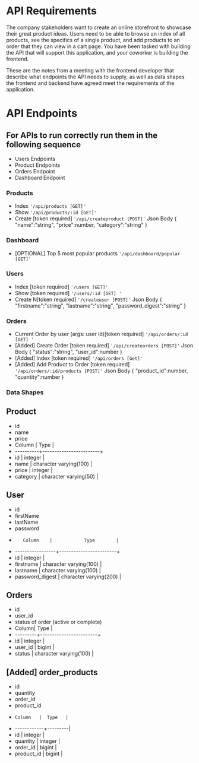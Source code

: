 # API Requirements
The company stakeholders want to create an online storefront to showcase their great product ideas. Users need to be able to browse an index of all products, see the specifics of a single product, and add products to an order that they can view in a cart page. You have been tasked with building the API that will support this application, and your coworker is building the frontend.

These are the notes from a meeting with the frontend developer that describe what endpoints the API needs to supply, as well as data shapes the frontend and backend have agreed meet the requirements of the application.

# API Endpoints
## For APIs to run correctly run them in the following sequence
* Users Endpoints
* Product Endpoints
* Orders Endpoint
* Dashboard Endpoint

### Products
* Index `'/api/products [GET]'`
* Show `'/api/products/:id [GET]'`
* Create [token required] `'/api/createproduct [POST]'`
Json Body 
{
    "name":"string",
    "price":number,
    "category":"string"
}

### Dashboard
* [OPTIONAL] Top 5 most popular products `'/api/dashboard/popular [GET]'`

### Users
* Index [token required] `'/users [GET]'`
* Show [token required] `'/users/:id [GET] '`
* Create N[token required] `'/createuser [POST]'`
Json Body
{
    "firstname":"string",
    "lastname":"string",
    "password_digest":"string"
}

### Orders
* Current Order by user (args: user id)[token required] `'/api/orders/:id [GET] '`
* [Added] Create Order [token required] `'/api/createorders [POST]'`
Json Body
{
    "status":"string",
    "user_id":number
}
* [Added] Index [token required] `'/api/orders [Get]'`
* [Added] Add Product to Order [token required] `'/api/orders/:id/products [POST]'`
Json Body
{
    "product_id":number,
    "quantity":number
}



### Data Shapes
## Product
* id
* name
* price
*    Column  |            Type        |
*  ----------+------------------------+
*   id       | integer                |
*   name     | character varying(100) |
*   price    | integer                |
*   category | character varying(50)  |


## User
* id
* firstName
* lastName
* password
*        Column    |            Type        |
* -----------------+------------------------+
*  id              | integer                |
*  firstname       | character varying(100) |
*  lastname        | character varying(100) |
*  password_digest | character varying(200) |

## Orders
* id
* user_id
* status of order (active or complete)
*    Column|          Type           |
*  ---------+------------------------+
*   id      | integer                |
*   user_id | bigint                 |
*   status  | character varying(100) |
 
## [Added] order_products
* id
* quantity
* order_id
* product_id
*     Column   |  Type   |
*  ------------+---------|
*   id         | integer |
*   quantity   | integer |
*   order_id   | bigint  |
*   product_id | bigint  |
